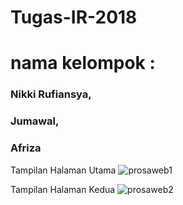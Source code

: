# Tugas-IR-2018
# nama kelompok : 
### Nikki Rufiansya, <br>
### Jumawal, <br>
### Afriza<br>
Tampilan Halaman Utama
![prosaweb1](https://user-images.githubusercontent.com/22470954/49500649-c39cf000-f8a3-11e8-9de5-a2c07a476f45.png)

Tampilan Halaman Kedua
![prosaweb2](https://user-images.githubusercontent.com/22470954/49500705-e4fddc00-f8a3-11e8-8317-224a0cf343f5.png)

